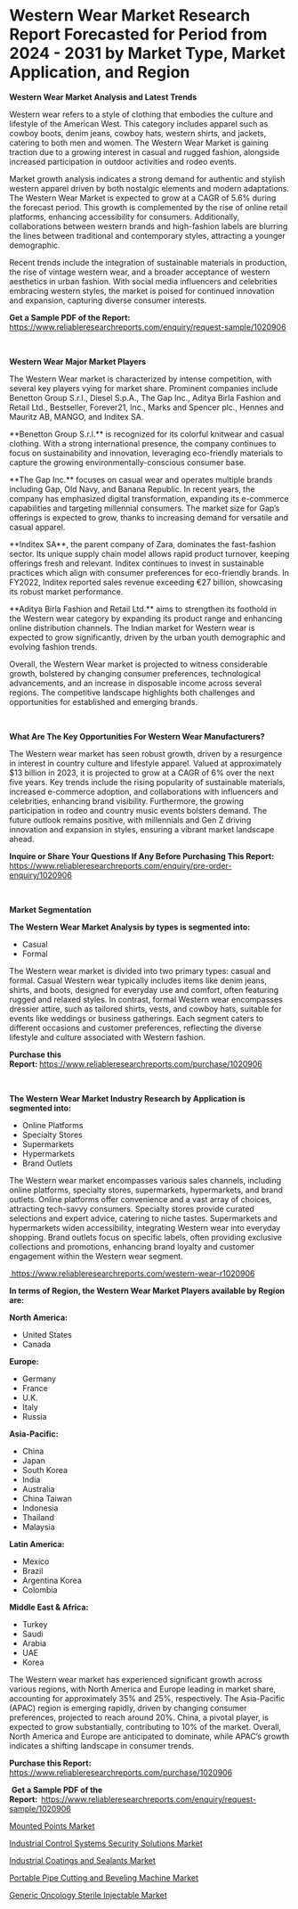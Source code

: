 <p><h1>Western Wear Market Research Report Forecasted for Period from 2024 -  2031 by Market Type, Market Application, and Region</h1></p><p><strong>Western Wear Market Analysis and Latest Trends</strong></p>
<p><p>Western wear refers to a style of clothing that embodies the culture and lifestyle of the American West. This category includes apparel such as cowboy boots, denim jeans, cowboy hats, western shirts, and jackets, catering to both men and women. The Western Wear Market is gaining traction due to a growing interest in casual and rugged fashion, alongside increased participation in outdoor activities and rodeo events.</p><p>Market growth analysis indicates a strong demand for authentic and stylish western apparel driven by both nostalgic elements and modern adaptations. The Western Wear Market is expected to grow at a CAGR of 5.6% during the forecast period. This growth is complemented by the rise of online retail platforms, enhancing accessibility for consumers. Additionally, collaborations between western brands and high-fashion labels are blurring the lines between traditional and contemporary styles, attracting a younger demographic.</p><p>Recent trends include the integration of sustainable materials in production, the rise of vintage western wear, and a broader acceptance of western aesthetics in urban fashion. With social media influencers and celebrities embracing western styles, the market is poised for continued innovation and expansion, capturing diverse consumer interests.</p></p>
<p><strong>Get a Sample PDF of the Report:&nbsp;</strong> <a href="https://www.reliableresearchreports.com/enquiry/request-sample/1020906?utm_campaign=118&utm_medium=2&utm_source=Github&utm_content=ia&utm_term=04122024&utm_id=western-wear">https://www.reliableresearchreports.com/enquiry/request-sample/1020906</a></p>
<p>&nbsp;</p>
<p><strong>Western Wear Major Market Players</strong></p>
<p><p>The Western Wear market is characterized by intense competition, with several key players vying for market share. Prominent companies include Benetton Group S.r.l., Diesel S.p.A., The Gap Inc., Aditya Birla Fashion and Retail Ltd., Bestseller, Forever21, Inc., Marks and Spencer plc., Hennes and Mauritz AB, MANGO, and Inditex SA.</p><p>**Benetton Group S.r.l.** is recognized for its colorful knitwear and casual clothing. With a strong international presence, the company continues to focus on sustainability and innovation, leveraging eco-friendly materials to capture the growing environmentally-conscious consumer base. </p><p>**The Gap Inc.** focuses on casual wear and operates multiple brands including Gap, Old Navy, and Banana Republic. In recent years, the company has emphasized digital transformation, expanding its e-commerce capabilities and targeting millennial consumers. The market size for Gap’s offerings is expected to grow, thanks to increasing demand for versatile and casual apparel.</p><p>**Inditex SA**, the parent company of Zara, dominates the fast-fashion sector. Its unique supply chain model allows rapid product turnover, keeping offerings fresh and relevant. Inditex continues to invest in sustainable practices which align with consumer preferences for eco-friendly brands. In FY2022, Inditex reported sales revenue exceeding €27 billion, showcasing its robust market performance.</p><p>**Aditya Birla Fashion and Retail Ltd.** aims to strengthen its foothold in the Western wear category by expanding its product range and enhancing online distribution channels. The Indian market for Western wear is expected to grow significantly, driven by the urban youth demographic and evolving fashion trends.</p><p>Overall, the Western Wear market is projected to witness considerable growth, bolstered by changing consumer preferences, technological advancements, and an increase in disposable income across several regions. The competitive landscape highlights both challenges and opportunities for established and emerging brands.</p></p>
<p>&nbsp;</p>
<p><strong>What Are The Key Opportunities For Western Wear Manufacturers?</strong></p>
<p><p>The Western wear market has seen robust growth, driven by a resurgence in interest in country culture and lifestyle apparel. Valued at approximately $13 billion in 2023, it is projected to grow at a CAGR of 6% over the next five years. Key trends include the rising popularity of sustainable materials, increased e-commerce adoption, and collaborations with influencers and celebrities, enhancing brand visibility. Furthermore, the growing participation in rodeo and country music events bolsters demand. The future outlook remains positive, with millennials and Gen Z driving innovation and expansion in styles, ensuring a vibrant market landscape ahead.</p></p>
<p><strong>Inquire or Share Your Questions If Any Before Purchasing This Report:</strong> <a href="https://www.reliableresearchreports.com/enquiry/pre-order-enquiry/1020906?utm_campaign=118&utm_medium=2&utm_source=Github&utm_content=ia&utm_term=04122024&utm_id=western-wear">https://www.reliableresearchreports.com/enquiry/pre-order-enquiry/1020906</a></p>
<p>&nbsp;</p>
<p><strong>Market Segmentation</strong></p>
<p><strong>The Western Wear Market Analysis by types is segmented into:</strong></p>
<p><ul><li>Casual</li><li>Formal</li></ul></p>
<p><p>The Western wear market is divided into two primary types: casual and formal. Casual Western wear typically includes items like denim jeans, shirts, and boots, designed for everyday use and comfort, often featuring rugged and relaxed styles. In contrast, formal Western wear encompasses dressier attire, such as tailored shirts, vests, and cowboy hats, suitable for events like weddings or business gatherings. Each segment caters to different occasions and customer preferences, reflecting the diverse lifestyle and culture associated with Western fashion.</p></p>
<p><strong>Purchase this Report:&nbsp;</strong><a href="https://www.reliableresearchreports.com/purchase/1020906?utm_campaign=118&utm_medium=2&utm_source=Github&utm_content=ia&utm_term=04122024&utm_id=western-wear">https://www.reliableresearchreports.com/purchase/1020906</a></p>
<p>&nbsp;</p>
<p><strong>The Western Wear Market Industry Research by Application is segmented into:</strong></p>
<p><ul><li>Online Platforms</li><li>Specialty Stores</li><li>Supermarkets</li><li>Hypermarkets</li><li>Brand Outlets</li></ul></p>
<p><p>The Western wear market encompasses various sales channels, including online platforms, specialty stores, supermarkets, hypermarkets, and brand outlets. Online platforms offer convenience and a vast array of choices, attracting tech-savvy consumers. Specialty stores provide curated selections and expert advice, catering to niche tastes. Supermarkets and hypermarkets widen accessibility, integrating Western wear into everyday shopping. Brand outlets focus on specific labels, often providing exclusive collections and promotions, enhancing brand loyalty and customer engagement within the Western wear segment.</p></p>
<p><a href="https://www.reliableresearchreports.com/western-wear-r1020906?utm_campaign=118&utm_medium=2&utm_source=Github&utm_content=ia&utm_term=04122024&utm_id=western-wear">&nbsp;https://www.reliableresearchreports.com/western-wear-r1020906</a></p>
<p><strong>In terms of Region, the Western Wear Market Players available by Region are:</strong></p>
<p>
    <p> <strong> North America: </strong>
        <ul>
            <li>United States</li>
            <li>Canada</li>
        </ul>
        </p> 
    <p> <strong> Europe: </strong>
        <ul>
            <li>Germany</li>
            <li>France</li>
            <li>U.K.</li>
            <li>Italy</li>
            <li>Russia</li>
        </ul>
        </p> 
    <p> <strong> Asia-Pacific: </strong>
        <ul>
            <li>China</li>
            <li>Japan</li>
            <li>South Korea</li>
            <li>India</li>
            <li>Australia</li>
            <li>China Taiwan</li>
            <li>Indonesia</li>
            <li>Thailand</li>
            <li>Malaysia</li>
        </ul>
        </p> 
    <p> <strong> Latin America: </strong>
        <ul>
            <li>Mexico</li>
            <li>Brazil</li>
            <li>Argentina Korea</li>
            <li>Colombia</li>
        </ul>
        </p> 
    <p> <strong> Middle East & Africa: </strong>
        <ul>
            <li>Turkey</li>
            <li>Saudi</li>
            <li>Arabia</li>
            <li>UAE</li>
            <li>Korea</li>
        </ul>
    </p>
    </p>
<p><p>The Western wear market has experienced significant growth across various regions, with North America and Europe leading in market share, accounting for approximately 35% and 25%, respectively. The Asia-Pacific (APAC) region is emerging rapidly, driven by changing consumer preferences, projected to reach around 20%. China, a pivotal player, is expected to grow substantially, contributing to 10% of the market. Overall, North America and Europe are anticipated to dominate, while APAC’s growth indicates a shifting landscape in consumer trends.</p></p>
<p><strong>Purchase this Report: </strong><a href="https://www.reliableresearchreports.com/purchase/1020906?utm_campaign=118&utm_medium=2&utm_source=Github&utm_content=ia&utm_term=04122024&utm_id=western-wear">https://www.reliableresearchreports.com/purchase/1020906</a></p>
<p>&nbsp;<strong>Get a Sample PDF of the Report:&nbsp;&nbsp;</strong><a href="https://www.reliableresearchreports.com/enquiry/request-sample/1020906?utm_campaign=118&utm_medium=2&utm_source=Github&utm_content=ia&utm_term=04122024&utm_id=western-wear">https://www.reliableresearchreports.com/enquiry/request-sample/1020906</a></p>
<p><strong></strong></p>
<p><p><a href="https://issuu.com/reportprime-2/docs/mounted-points-market-size-2030.pptx?utm_campaign=118&utm_medium=2&utm_source=Github&utm_content=ia&utm_term=04122024&utm_id=western-wear">Mounted Points Market</a></p><p><a href="https://www.linkedin.com/pulse/market-trends-growth-industrial-control-systems-security-odj4f?utm_campaign=118&utm_medium=2&utm_source=Github&utm_content=ia&utm_term=04122024&utm_id=western-wear">Industrial Control Systems Security Solutions Market</a></p><p><a href="https://issuu.com/reportprime-2/docs/industrial-coatings-and-sealants-market-size-2030.?utm_campaign=118&utm_medium=2&utm_source=Github&utm_content=ia&utm_term=04122024&utm_id=western-wear">Industrial Coatings and Sealants Market</a></p><p><a href="https://www.linkedin.com/pulse/portable-pipe-cutting-beveling-machine-market-report-competitive-ms0wf?utm_campaign=118&utm_medium=2&utm_source=Github&utm_content=ia&utm_term=04122024&utm_id=western-wear">Portable Pipe Cutting and Beveling Machine Market</a></p><p><a href="https://github.com/dringals/Market-Research-Report-List-6/blob/main/generic-oncology-sterile-injectable-market.md?utm_campaign=118&utm_medium=2&utm_source=Github&utm_content=ia&utm_term=04122024&utm_id=western-wear">Generic Oncology Sterile Injectable Market</a></p></p>